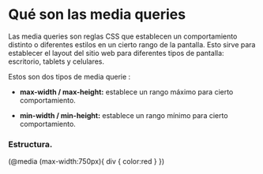 # **Qué son las media queries**
Las media queries son reglas CSS que establecen un comportamiento distinto o diferentes estilos en un cierto rango de la pantalla. Esto sirve para establecer el layout del sitio web para diferentes tipos de pantalla: escritorio, tablets y celulares.

Estos son dos tipos de media querie :

* **max-width / max-height:** establece un rango máximo para cierto comportamiento.

* **min-width / min-height:** establece un rango mínimo para cierto comportamiento.

### Estructura.

(@media (max-width:750px){
    div {
        color:red
    }
})
